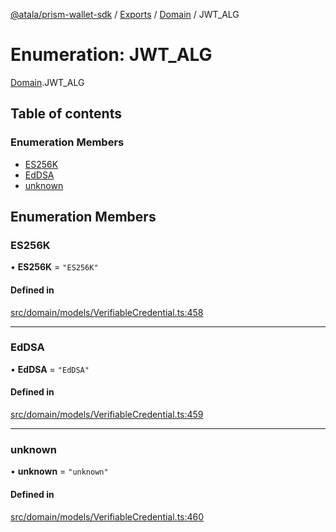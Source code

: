 [@atala/prism-wallet-sdk](../README.md) / [Exports](../modules.md) / [Domain](../modules/Domain.md) / JWT\_ALG

# Enumeration: JWT\_ALG

[Domain](../modules/Domain.md).JWT_ALG

## Table of contents

### Enumeration Members

- [ES256K](Domain.JWT_ALG.md#es256k)
- [EdDSA](Domain.JWT_ALG.md#eddsa)
- [unknown](Domain.JWT_ALG.md#unknown)

## Enumeration Members

### ES256K

• **ES256K** = ``"ES256K"``

#### Defined in

[src/domain/models/VerifiableCredential.ts:458](https://github.com/hyperledger/identus-edge-agent-sdk-ts/blob/412988e74b53c977d2db02a120bdfcde11978df5/src/domain/models/VerifiableCredential.ts#L458)

___

### EdDSA

• **EdDSA** = ``"EdDSA"``

#### Defined in

[src/domain/models/VerifiableCredential.ts:459](https://github.com/hyperledger/identus-edge-agent-sdk-ts/blob/412988e74b53c977d2db02a120bdfcde11978df5/src/domain/models/VerifiableCredential.ts#L459)

___

### unknown

• **unknown** = ``"unknown"``

#### Defined in

[src/domain/models/VerifiableCredential.ts:460](https://github.com/hyperledger/identus-edge-agent-sdk-ts/blob/412988e74b53c977d2db02a120bdfcde11978df5/src/domain/models/VerifiableCredential.ts#L460)
